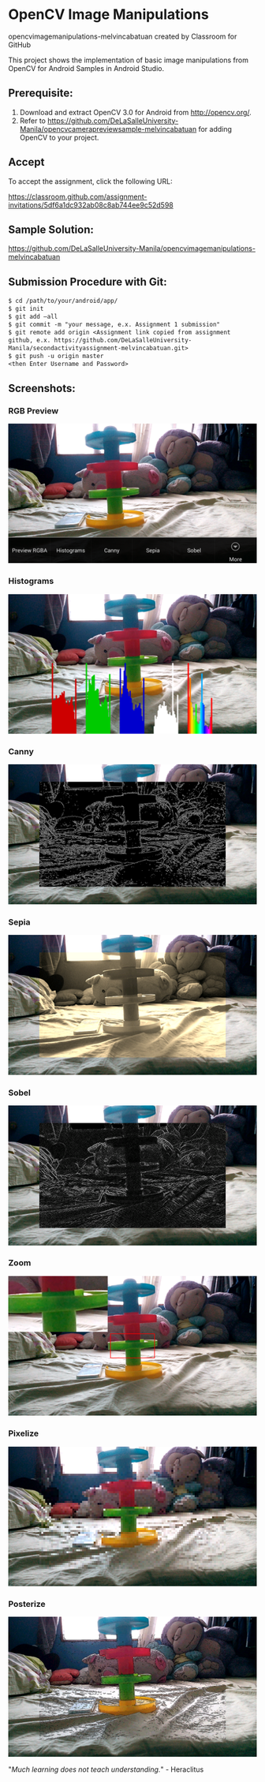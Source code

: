 # OpenCV Image Manipulations

opencvimagemanipulations-melvincabatuan created by Classroom for GitHub

This project shows the implementation of basic image manipulations from OpenCV for Android Samples in Android Studio.

## Prerequisite:

1. Download and extract OpenCV 3.0 for Android from http://opencv.org/.
2. Refer to https://github.com/DeLaSalleUniversity-Manila/opencvcamerapreviewsample-melvincabatuan for adding OpenCV to your project.

## Accept

To accept the assignment, click the following URL:

https://classroom.github.com/assignment-invitations/5df6a1dc932ab08c8ab744ee9c52d598

## Sample Solution:

https://github.com/DeLaSalleUniversity-Manila/opencvimagemanipulations-melvincabatuan

## Submission Procedure with Git: 

```shell
$ cd /path/to/your/android/app/
$ git init
$ git add –all
$ git commit -m "your message, e.x. Assignment 1 submission"
$ git remote add origin <Assignment link copied from assignment github, e.x. https://github.com/DeLaSalleUniversity-Manila/secondactivityassignment-melvincabatuan.git>
$ git push -u origin master
<then Enter Username and Password>
```


## Screenshots:

### RGB Preview

![alt tag](https://github.com/DeLaSalleUniversity-Manila/opencvimagemanipulations-melvincabatuan/blob/master/device-2015-11-02-140540.png)

### Histograms

![alt tag](https://github.com/DeLaSalleUniversity-Manila/opencvimagemanipulations-melvincabatuan/blob/master/device-2015-11-02-140619.png)

### Canny

![alt tag](https://github.com/DeLaSalleUniversity-Manila/opencvimagemanipulations-melvincabatuan/blob/master/device-2015-11-02-140645.png)

### Sepia

![alt tag](https://github.com/DeLaSalleUniversity-Manila/opencvimagemanipulations-melvincabatuan/blob/master/device-2015-11-02-140706.png)

### Sobel

![alt tag](https://github.com/DeLaSalleUniversity-Manila/opencvimagemanipulations-melvincabatuan/blob/master/device-2015-11-02-140729.png)

### Zoom

![alt tag](https://github.com/DeLaSalleUniversity-Manila/opencvimagemanipulations-melvincabatuan/blob/master/device-2015-11-02-140750.png)

### Pixelize

![alt tag](https://github.com/DeLaSalleUniversity-Manila/opencvimagemanipulations-melvincabatuan/blob/master/device-2015-11-02-140818.png)

### Posterize

![alt tag](https://github.com/DeLaSalleUniversity-Manila/opencvimagemanipulations-melvincabatuan/blob/master/device-2015-11-02-140848.png)

"*Much learning does not teach understanding.*" - Heraclitus
